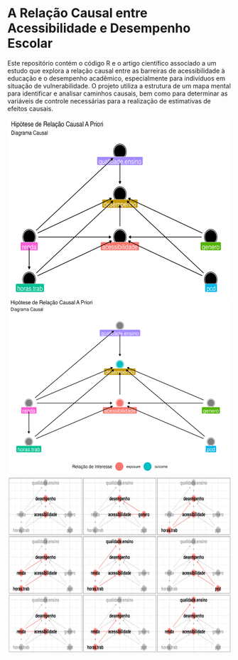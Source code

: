 # A Relação Causal entre Acessibilidade e Desempenho Escolar
Este repositório contém o código R e o artigo científico associado a um estudo que explora a relação causal entre as barreiras de acessibilidade à educação e o desempenho acadêmico, especialmente para indivíduos em situação de vulnerabilidade. O projeto utiliza a estrutura de um mapa mental para identificar e analisar caminhos causais, bem como para determinar as variáveis de controle necessárias para a realização de estimativas de efeitos causais.


<img src="figs/dag1.png?raw=true" alt="fig2" height = "400">

<img align="right" src="figs/dag2.png?raw=true" alt="fig2" height = "400">

<img align="right" src="figs/dag3.png?raw=true" alt="fig2" height = "400">
